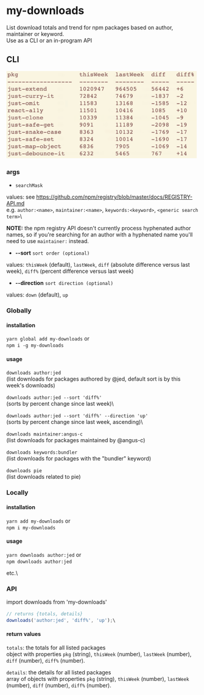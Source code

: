 # my-downloads

List download totals and trend for npm packages based on author, maintainer or keyword.\
Use as a CLI or an in-program API

## CLI

<img src="images/cli-example.png" width="500"/>

### args

- `searchMask`

values: see https://github.com/npm/registry/blob/master/docs/REGISTRY-API.md \
e.g. `author:<name>`, `maintainer:<name>`, `keywords:<keyword>`, `<generic search term>`\

**NOTE:** the npm registry API doesn't currently process hyphenated author names, so if you're searching for an author with a hyphenated name you'll need to use `maintainer:` instead.

- **--sort** `sort order (optional)`

values: `thisWeek` (default), `lastWeek`, `diff` (absolute difference versus last week), `diff%` (percent difference versus last week)

- **--direction** `sort direction (optional)`

values: `down` (default), `up`

### Globally

#### installation

`yarn global add my-downloads` or\
`npm i -g my-downloads`

#### usage

`downloads author:jed`\
(list downloads for packages authored by @jed, default sort is by this week's downloads)

`downloads author:jed --sort 'diff%'`\
(sorts by percent change since last week)\

`downloads author:jed --sort 'diff%' --direction 'up'`\
(sorts by percent change since last week, ascending)\

`downloads maintainer:angus-c`\
(list downloads for packages maintained by @angus-c)

`downloads keywords:bundler`\
(list downloads for packages with the "bundler" keyword)

`downloads pie`\
(list downloads related to pie)

### Locally

#### installation

`yarn add my-downloads` or\
`npm i my-downloads`

#### usage

`yarn downloads author:jed` or\
`npm downloads author:jed`

etc.\

### API

import downloads from 'my-downloads'

```js
// returns {totals, details}
downloads('author:jed', 'diff%', 'up');\
```

#### return values

`totals`: the totals for all listed packages\
object with properties `pkg` (string), `thisWeek` (number), `lastWeek` (number), `diff` (number), `diff%` (number).

`details`: the details for all listed packages\
array of objects with properties `pkg` (string), `thisWeek` (number), `lastWeek` (number), `diff` (number), `diff%` (number).
